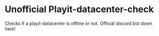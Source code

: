 # Unofficial Playit-datacenter-check
Checks if a playit-datacenter is offline or not. Official discord bot down here!
